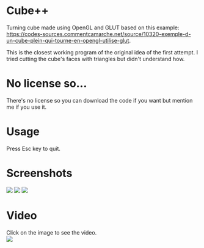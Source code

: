 # Cube++
Turning cube made using OpenGL and GLUT based on this example: https://codes-sources.commentcamarche.net/source/10320-exemple-d-un-cube-plein-qui-tourne-en-opengl-utilise-glut.

This is the closest working program of the original idea of the first attempt. I tried cutting the cube's faces with triangles but didn't understand how.


# No license so...
There's no license so you can download the code if you want but mention me if you use it.

# Usage
Press Esc key to quit.

# Screenshots
<img name="screenshot1" src="https://user-images.githubusercontent.com/71902913/111381280-c6533600-86a5-11eb-89bc-a4fc4101e488.png">
<img name="screenshot2" src="https://user-images.githubusercontent.com/71902913/111381381-edaa0300-86a5-11eb-9f4f-71ef1614ccf9.png">
<img name="screenshot3" src="https://user-images.githubusercontent.com/71902913/111381451-074b4a80-86a6-11eb-9c0d-b0601902834e.png">

# Video
Click on the image to see the video.  
<a href="https://user-images.githubusercontent.com/71902913/111381632-3feb2400-86a6-11eb-88a2-987b7f10b235.mp4">
  <img name="video" src="https://user-images.githubusercontent.com/71902913/111381805-79bc2a80-86a6-11eb-8902-1658ff1b4563.png">
</a>

